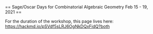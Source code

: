 == Sage/Oscar Days for Combinatorial Algebraic Geometry Feb 15 - 19, 2021 ==

For the duration of the workshop, this page lives here: https://hackmd.io/pSVdf5sLRJ6OgNkDQxFidQ?both
